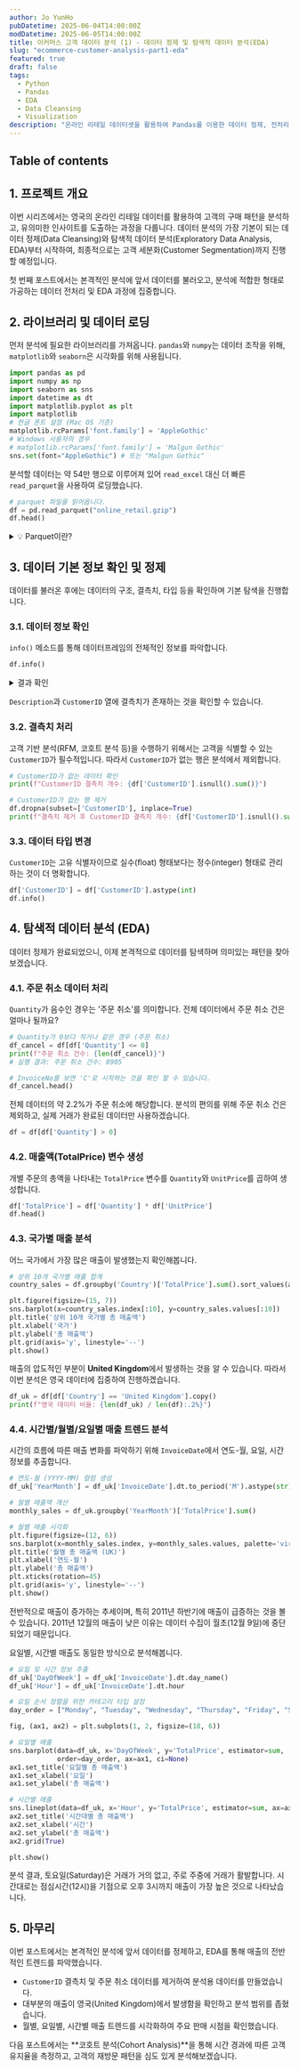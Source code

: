 ```yaml
---
author: Jo YunHo
pubDatetime: 2025-06-04T14:00:00Z
modDatetime: 2025-06-05T14:00:00Z
title: 이커머스 고객 데이터 분석 (1) - 데이터 정제 및 탐색적 데이터 분석(EDA)
slug: "ecommerce-customer-analysis-part1-eda"
featured: true
draft: false
tags:
  - Python
  - Pandas
  - EDA
  - Data Cleansing
  - Visualization
description: "온라인 리테일 데이터셋을 활용하여 Pandas를 이용한 데이터 정제, 전처리 및 시각화를 통한 탐색적 데이터 분석(EDA) 과정을 상세히 다룹니다."
---
```


## Table of contents

## 1. 프로젝트 개요

이번 시리즈에서는 영국의 온라인 리테일 데이터를 활용하여 고객의 구매 패턴을 분석하고, 유의미한 인사이트를 도출하는 과정을 다룹니다. 데이터 분석의 가장 기본이 되는 데이터 정제(Data Cleansing)와 탐색적 데이터 분석(Exploratory Data Analysis, EDA)부터 시작하여, 최종적으로는 고객 세분화(Customer Segmentation)까지 진행할 예정입니다.

첫 번째 포스트에서는 본격적인 분석에 앞서 데이터를 불러오고, 분석에 적합한 형태로 가공하는 데이터 전처리 및 EDA 과정에 집중합니다.

## 2. 라이브러리 및 데이터 로딩

먼저 분석에 필요한 라이브러리를 가져옵니다. `pandas`와 `numpy`는 데이터 조작을 위해, `matplotlib`와 `seaborn`은 시각화를 위해 사용됩니다.

```python
import pandas as pd
import numpy as np
import seaborn as sns
import datetime as dt
import matplotlib.pyplot as plt
import matplotlib
# 한글 폰트 설정 (Mac OS 기준)
matplotlib.rcParams['font.family'] = 'AppleGothic'
# Windows 사용자의 경우
# matplotlib.rcParams['font.family'] = 'Malgun Gothic'
sns.set(font="AppleGothic") # 또는 "Malgun Gothic"
```

분석할 데이터는 약 54만 행으로 이루어져 있어 `read_excel` 대신 더 빠른 `read_parquet`을 사용하여 로딩했습니다.

```python
# parquet 파일을 읽어옵니다.
df = pd.read_parquet("online_retail.gzip")
df.head()
```

<details>
<summary>💡 Parquet이란?</summary>
<div>
Apache Parquet은 대용량 데이터셋 처리를 위해 설계된 컬럼 기반(Columnar) 스토리지 포맷입니다. 행 기반 포맷(예: CSV)보다 압축 효율이 높고, 특정 컬럼만 읽어올 때 디스크 I/O를 크게 줄여주어 분석 쿼리 성능이 훨씬 빠릅니다.
</div>
</details>

## 3. 데이터 기본 정보 확인 및 정제

데이터를 불러온 후에는 데이터의 구조, 결측치, 타입 등을 확인하며 기본 탐색을 진행합니다.

### 3.1. 데이터 정보 확인

`info()` 메소드를 통해 데이터프레임의 전체적인 정보를 파악합니다.

```python
df.info()
```
<details>
<summary>결과 확인</summary>

```
<class 'pandas.core.frame.DataFrame'>
RangeIndex: 541909 entries, 0 to 541908
Data columns (total 8 columns):
 #   Column       Non-Null Count   Dtype
---  ------       --------------   -----
 0   InvoiceNo    541909 non-null  object
 1   StockCode    541909 non-null  object
 2   Description  540455 non-null  object
 3   Quantity     541909 non-null  int64
 4   InvoiceDate  541909 non-null  datetime64[ns]
 5   UnitPrice    541909 non-null  float64
 6   CustomerID   406829 non-null  float64
 7   Country      541909 non-null  object
dtypes: datetime64[ns](1), float64(2), int64(1), object(4)
memory usage: 33.1+ MB
```
</details>

`Description`과 `CustomerID` 열에 결측치가 존재하는 것을 확인할 수 있습니다.

### 3.2. 결측치 처리

고객 기반 분석(RFM, 코호트 분석 등)을 수행하기 위해서는 고객을 식별할 수 있는 `CustomerID`가 필수적입니다. 따라서 `CustomerID`가 없는 행은 분석에서 제외합니다.

```python
# CustomerID가 없는 데이터 확인
print(f"CustomerID 결측치 개수: {df['CustomerID'].isnull().sum()}")

# CustomerID가 없는 행 제거
df.dropna(subset=['CustomerID'], inplace=True)
print(f"결측치 제거 후 CustomerID 결측치 개수: {df['CustomerID'].isnull().sum()}")
```

### 3.3. 데이터 타입 변경

`CustomerID`는 고유 식별자이므로 실수(float) 형태보다는 정수(integer) 형태로 관리하는 것이 더 명확합니다.

```python
df['CustomerID'] = df['CustomerID'].astype(int)
df.info()
```

## 4. 탐색적 데이터 분석 (EDA)

데이터 정제가 완료되었으니, 이제 본격적으로 데이터를 탐색하며 의미있는 패턴을 찾아보겠습니다.

### 4.1. 주문 취소 데이터 처리

`Quantity`가 음수인 경우는 '주문 취소'를 의미합니다. 전체 데이터에서 주문 취소 건은 얼마나 될까요?

```python
# Quantity가 0보다 작거나 같은 경우 (주문 취소)
df_cancel = df[df['Quantity'] <= 0]
print(f"주문 취소 건수: {len(df_cancel)}")
# 실행 결과: 주문 취소 건수: 8905

# InvoiceNo를 보면 'C'로 시작하는 것을 확인 할 수 있습니다.
df_cancel.head()
```
전체 데이터의 약 2.2%가 주문 취소에 해당합니다. 분석의 편의를 위해 주문 취소 건은 제외하고, 실제 거래가 완료된 데이터만 사용하겠습니다.

```python
df = df[df['Quantity'] > 0]
```

### 4.2. 매출액(TotalPrice) 변수 생성

개별 주문의 총액을 나타내는 `TotalPrice` 변수를 `Quantity`와 `UnitPrice`를 곱하여 생성합니다.

```python
df['TotalPrice'] = df['Quantity'] * df['UnitPrice']
df.head()
```

### 4.3. 국가별 매출 분석

어느 국가에서 가장 많은 매출이 발생했는지 확인해봅니다.

```python
# 상위 10개 국가별 매출 합계
country_sales = df.groupby('Country')['TotalPrice'].sum().sort_values(ascending=False)

plt.figure(figsize=(15, 7))
sns.barplot(x=country_sales.index[:10], y=country_sales.values[:10])
plt.title('상위 10개 국가별 총 매출액')
plt.xlabel('국가')
plt.ylabel('총 매출액')
plt.grid(axis='y', linestyle='--')
plt.show()
```
매출의 압도적인 부분이 **United Kingdom**에서 발생하는 것을 알 수 있습니다. 따라서 이번 분석은 영국 데이터에 집중하여 진행하겠습니다.

```python
df_uk = df[df['Country'] == 'United Kingdom'].copy()
print(f"영국 데이터 비율: {len(df_uk) / len(df):.2%}")
```

### 4.4. 시간별/월별/요일별 매출 트렌드 분석

시간의 흐름에 따른 매출 변화를 파악하기 위해 `InvoiceDate`에서 연도-월, 요일, 시간 정보를 추출합니다.

```python
# 연도-월 (YYYY-MM) 컬럼 생성
df_uk['YearMonth'] = df_uk['InvoiceDate'].dt.to_period('M').astype(str)

# 월별 매출액 계산
monthly_sales = df_uk.groupby('YearMonth')['TotalPrice'].sum()

# 월별 매출 시각화
plt.figure(figsize=(12, 6))
sns.barplot(x=monthly_sales.index, y=monthly_sales.values, palette='viridis')
plt.title('월별 총 매출액 (UK)')
plt.xlabel('연도-월')
plt.ylabel('총 매출액')
plt.xticks(rotation=45)
plt.grid(axis='y', linestyle='--')
plt.show()
```
전반적으로 매출이 증가하는 추세이며, 특히 2011년 하반기에 매출이 급증하는 것을 볼 수 있습니다. 2011년 12월의 매출이 낮은 이유는 데이터 수집이 월초(12월 9일)에 중단되었기 때문입니다.

요일별, 시간별 매출도 동일한 방식으로 분석해봅니다.

```python
# 요일 및 시간 정보 추출
df_uk['DayOfWeek'] = df_uk['InvoiceDate'].dt.day_name()
df_uk['Hour'] = df_uk['InvoiceDate'].dt.hour

# 요일 순서 정렬을 위한 카테고리 타입 설정
day_order = ["Monday", "Tuesday", "Wednesday", "Thursday", "Friday", "Sunday"]

fig, (ax1, ax2) = plt.subplots(1, 2, figsize=(18, 6))

# 요일별 매출
sns.barplot(data=df_uk, x='DayOfWeek', y='TotalPrice', estimator=sum,
            order=day_order, ax=ax1, ci=None)
ax1.set_title('요일별 총 매출액')
ax1.set_xlabel('요일')
ax1.set_ylabel('총 매출액')

# 시간별 매출
sns.lineplot(data=df_uk, x='Hour', y='TotalPrice', estimator=sum, ax=ax2, ci=None)
ax2.set_title('시간대별 총 매출액')
ax2.set_xlabel('시간')
ax2.set_ylabel('총 매출액')
ax2.grid(True)

plt.show()
```
분석 결과, 토요일(Saturday)은 거래가 거의 없고, 주로 주중에 거래가 활발합니다. 시간대로는 점심시간(12시)을 기점으로 오후 3시까지 매출이 가장 높은 것으로 나타났습니다.

## 5. 마무리

이번 포스트에서는 본격적인 분석에 앞서 데이터를 정제하고, EDA를 통해 매출의 전반적인 트렌드를 파악했습니다.

- `CustomerID` 결측치 및 주문 취소 데이터를 제거하여 분석용 데이터를 만들었습니다.
- 대부분의 매출이 영국(United Kingdom)에서 발생함을 확인하고 분석 범위를 좁혔습니다.
- 월별, 요일별, 시간별 매출 트렌드를 시각화하여 주요 판매 시점을 확인했습니다.

다음 포스트에서는 **코호트 분석(Cohort Analysis)**을 통해 시간 경과에 따른 고객 유지율을 측정하고, 고객의 재방문 패턴을 심도 있게 분석해보겠습니다.